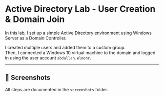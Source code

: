 # Active Directory Lab - User Creation & Domain Join

In this lab, I set up a simple Active Directory environment using Windows Server as a Domain Controller.

I created multiple users and added them to a custom group.  
Then, I connected a Windows 10 virtual machine to the domain and logged in using the user account `abdallah.elmohr`.

---

## 📸 Screenshots

All steps are documented in the `screenshots` folder.

